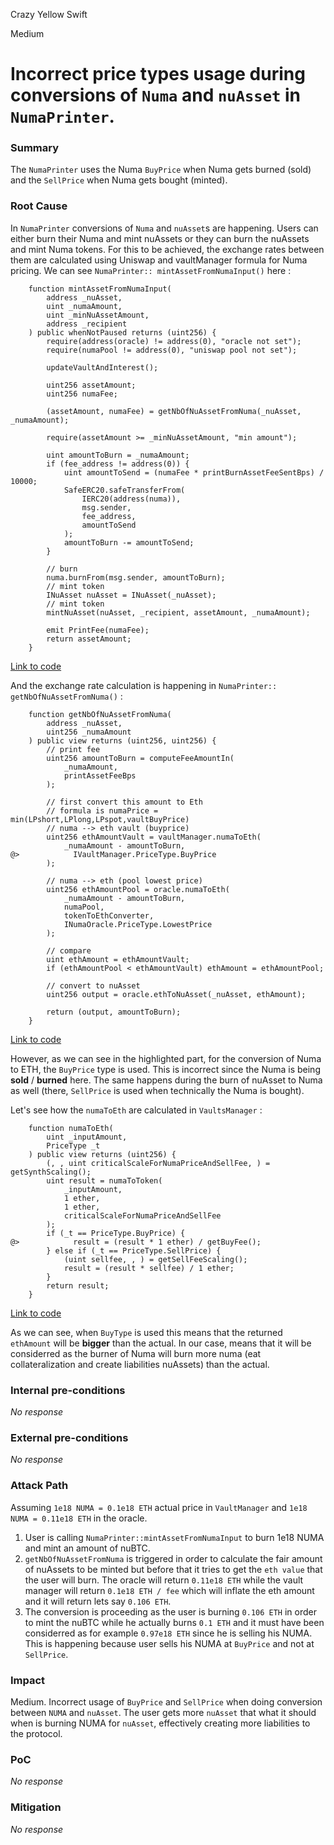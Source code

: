 Crazy Yellow Swift

Medium

# Incorrect price types usage during conversions of `Numa` and `nuAsset` in `NumaPrinter`.

### Summary

The `NumaPrinter` uses the Numa `BuyPrice` when Numa gets burned (sold) and the `SellPrice` when Numa gets bought (minted).

### Root Cause

In `NumaPrinter` conversions of `Numa` and `nuAsset`s are happening. Users can either burn their Numa and mint nuAssets or they can burn the nuAssets and mint Numa tokens. For this to be achieved, the exchange rates between them are calculated using Uniswap and vaultManager formula for Numa pricing. We can see `NumaPrinter:: mintAssetFromNumaInput()` here :
```solidity
    function mintAssetFromNumaInput(
        address _nuAsset,
        uint _numaAmount,
        uint _minNuAssetAmount,
        address _recipient
    ) public whenNotPaused returns (uint256) {
        require(address(oracle) != address(0), "oracle not set");
        require(numaPool != address(0), "uniswap pool not set");

        updateVaultAndInterest();

        uint256 assetAmount;
        uint256 numaFee;

        (assetAmount, numaFee) = getNbOfNuAssetFromNuma(_nuAsset, _numaAmount);

        require(assetAmount >= _minNuAssetAmount, "min amount");

        uint amountToBurn = _numaAmount;
        if (fee_address != address(0)) {
            uint amountToSend = (numaFee * printBurnAssetFeeSentBps) / 10000;
            SafeERC20.safeTransferFrom(
                IERC20(address(numa)),
                msg.sender,
                fee_address,
                amountToSend
            );
            amountToBurn -= amountToSend;
        }

        // burn
        numa.burnFrom(msg.sender, amountToBurn);
        // mint token
        INuAsset nuAsset = INuAsset(_nuAsset);
        // mint token
        mintNuAsset(nuAsset, _recipient, assetAmount, _numaAmount);

        emit PrintFee(numaFee);
        return assetAmount;
    }
```
[Link to code](https://github.com/sherlock-audit/2024-12-numa-audit/blob/ae1d7781efb4cb2c3a40c642887ddadeecabb97d/Numa/contracts/NumaProtocol/NumaPrinter.sol#L507C14-L507C36)

And the exchange rate calculation is happening in `NumaPrinter:: getNbOfNuAssetFromNuma()` :
```solidity
    function getNbOfNuAssetFromNuma(
        address _nuAsset,
        uint256 _numaAmount
    ) public view returns (uint256, uint256) {
        // print fee
        uint256 amountToBurn = computeFeeAmountIn(
            _numaAmount,
            printAssetFeeBps
        );

        // first convert this amount to Eth
        // formula is numaPrice = min(LPshort,LPlong,LPspot,vaultBuyPrice)
        // numa --> eth vault (buyprice)
        uint256 ethAmountVault = vaultManager.numaToEth(
            _numaAmount - amountToBurn,
@>            IVaultManager.PriceType.BuyPrice
        );

        // numa --> eth (pool lowest price)
        uint256 ethAmountPool = oracle.numaToEth(
            _numaAmount - amountToBurn,
            numaPool,
            tokenToEthConverter,
            INumaOracle.PriceType.LowestPrice
        );

        // compare
        uint ethAmount = ethAmountVault;
        if (ethAmountPool < ethAmountVault) ethAmount = ethAmountPool;

        // convert to nuAsset
        uint256 output = oracle.ethToNuAsset(_nuAsset, ethAmount);

        return (output, amountToBurn);
    }
```
[Link to code](https://github.com/sherlock-audit/2024-12-numa-audit/blob/ae1d7781efb4cb2c3a40c642887ddadeecabb97d/Numa/contracts/NumaProtocol/NumaPrinter.sol#L339)

However, as we can see in the highlighted part, for the conversion of Numa to ETH, the `BuyPrice` type is used. This is incorrect since the Numa is being **sold** / **burned** here. The same happens during the burn of nuAsset to Numa as well (there, `SellPrice` is used when technically the Numa is bought).

Let's see how the `numaToEth` are calculated in `VaultsManager` :
```solidity
    function numaToEth(
        uint _inputAmount,
        PriceType _t
    ) public view returns (uint256) {
        (, , uint criticalScaleForNumaPriceAndSellFee, ) = getSynthScaling();
        uint result = numaToToken(
            _inputAmount,
            1 ether,
            1 ether,
            criticalScaleForNumaPriceAndSellFee
        );
        if (_t == PriceType.BuyPrice) {
@>            result = (result * 1 ether) / getBuyFee();
        } else if (_t == PriceType.SellPrice) {
            (uint sellfee, , ) = getSellFeeScaling();
            result = (result * sellfee) / 1 ether;
        }
        return result;
    }
```
[Link to code](https://github.com/sherlock-audit/2024-12-numa-audit/blob/ae1d7781efb4cb2c3a40c642887ddadeecabb97d/Numa/contracts/NumaProtocol/VaultManager.sol#L759C1-L777C6)

As we can see, when `BuyType` is used this means that the returned `ethAmount` will be **bigger** than the actual. In our case, means that it will be considerred as the burner of Numa will burn more numa (eat collateralization and create liabilities nuAssets) than the actual.

### Internal pre-conditions

_No response_

### External pre-conditions

_No response_

### Attack Path

Assuming `1e18 NUMA = 0.1e18 ETH` actual price in `VaultManager` and `1e18 NUMA = 0.11e18 ETH` in the oracle.

1. User is calling `NumaPrinter::mintAssetFromNumaInput` to burn 1e18 NUMA and mint an amount of nuBTC.
2. `getNbOfNuAssetFromNuma` is triggered in order to calculate the fair amount of nuAssets to be minted but before that it tries to get the `eth value` that the user will burn. The oracle will return `0.11e18 ETH` while the vault manager will return `0.1e18 ETH / fee` which will inflate the eth amount and it will return lets say `0.106 ETH`.
3. The conversion is proceeding as the user is burning `0.106 ETH` in order to mint the nuBTC while he actually burns `0.1 ETH` and it must have been considerred as for example `0.97e18 ETH` since he is selling his NUMA. This is happening because user sells his NUMA at `BuyPrice` and not at `SellPrice`.

### Impact

Medium. Incorrect usage of `BuyPrice` and `SellPrice` when doing conversion between `NUMA` and `nuAsset`. The user gets more `nuAsset` that what it should when is burning NUMA for `nuAsset`, effectively creating more liabilities to the protocol.

### PoC

_No response_

### Mitigation

_No response_